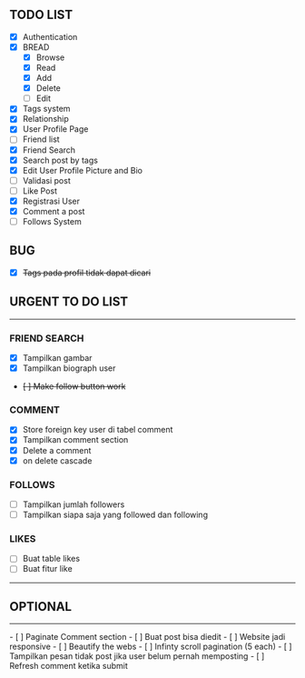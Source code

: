 ## TODO LIST 
- [x] Authentication
- [x] BREAD
    - [x] Browse
    - [x] Read    
    - [x] Add
    - [x] Delete
    - [ ] Edit
- [x] Tags system
- [x] Relationship 
- [x] User Profile Page
- [ ] Friend list
- [x] Friend Search
- [x] Search post by tags
- [x] Edit User Profile Picture and Bio
- [ ] Validasi post
- [ ] Like Post
- [x] Registrasi User
- [x] Comment a post
- [ ] Follows System

## BUG

- [x] ~~Tags pada profil tidak dapat dicari~~


## URGENT TO DO LIST
<hr>


### FRIEND SEARCH

- [x] Tampilkan gambar
- [x] Tampilkan biograph user
- ~~[ ] Make follow button work~~

### COMMENT

- [x] Store foreign key user di tabel comment
- [x] Tampilkan comment section
- [x] Delete a comment
- [x] on delete cascade

### FOLLOWS
- [ ] Tampilkan jumlah followers
- [ ] Tampilkan siapa saja yang followed dan following

### LIKES 
- [ ] Buat table likes
- [ ] Buat fitur like

<hr>

## OPTIONAL
<hr>
- [ ] Paginate Comment section
- [ ] Buat post bisa diedit
- [ ] Website jadi responsive
- [ ] Beautify the webs
- [ ] Infinty scroll pagination (5 each)
- [ ] Tampilkan pesan tidak post jika user belum pernah memposting
- [ ] Refresh comment ketika submit